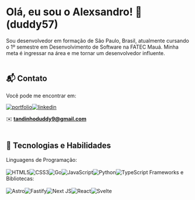 # Olá, eu sou o Alexsandro! 👋 (duddy57)
Sou desenvolvedor em formação de São Paulo, Brasil, atualmente cursando o 1º semestre em Desenvolvimento de Software na FATEC Mauá. Minha meta é ingressar na área e me tornar um desenvolvedor influente.
<br><br>
## 📬 Contato

Você pode me encontrar em:

[![portfolio](https://img.shields.io/badge/my_portfolio-000?style=for-the-badge&logo=ko-fi&logoColor=white)](https://duddy57.vercel.app/)[![linkedin](https://img.shields.io/badge/linkedin-0A66C2?style=for-the-badge&logo=linkedin&logoColor=white)](https://linkedin.com/in/duddy57dev/)

✉️ **tandinhoduddy9@gmail.com**
<br><br>

## 🚀 Tecnologias e Habilidades

Linguagens de Programação:
<br><br>
![HTML5](https://img.shields.io/badge/html5-%23E34F26.svg?style=for-the-badge&logo=html5&logoColor=white)![CSS3](https://img.shields.io/badge/css3-%231572B6.svg?style=for-the-badge&logo=css3&logoColor=white)![Go](https://img.shields.io/badge/go-%2300ADD8.svg?style=for-the-badge&logo=go&logoColor=white)![JavaScript](https://img.shields.io/badge/javascript-%23323330.svg?style=for-the-badge&logo=javascript&logoColor=%23F7DF1E)![Python](https://img.shields.io/badge/python-3670A0?style=for-the-badge&logo=python&logoColor=ffdd54)![TypeScript](https://img.shields.io/badge/typescript-%23007ACC.svg?style=for-the-badge&logo=typescript&logoColor=white)
Frameworks e Bibliotecas:
<br><br>
![Astro](https://img.shields.io/badge/astro-%232C2052.svg?style=for-the-badge&logo=astro&logoColor=white)![Fastify](https://img.shields.io/badge/fastify-%23000000.svg?style=for-the-badge&logo=fastify&logoColor=white)![Next JS](https://img.shields.io/badge/Next-black?style=for-the-badge&logo=next.js&logoColor=white)![React](https://img.shields.io/badge/react-%2320232a.svg?style=for-the-badge&logo=react&logoColor=%2361DAFB)![Svelte](https://img.shields.io/badge/svelte-%23f1413d.svg?style=for-the-badge&logo=svelte&logoColor=white)


